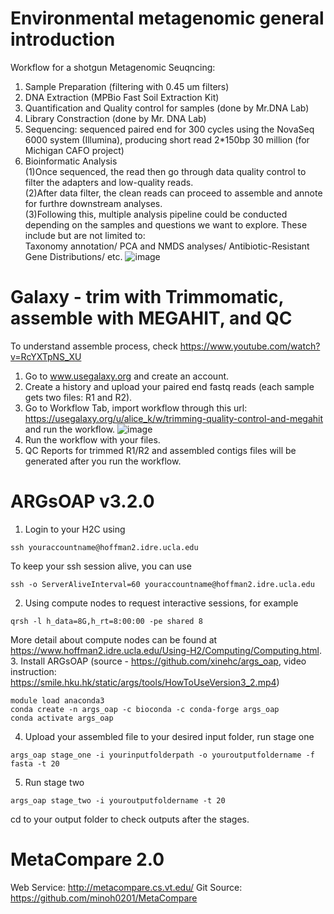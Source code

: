 # Environmental metagenomic general introduction
Workflow for a shotgun Metagenomic Seuqncing:
  1. Sample Preparation (filtering with 0.45 um filters)
  2. DNA Extraction (MPBio Fast Soil Extraction Kit)
  3. Quantification and Quality control for samples (done by Mr.DNA Lab)
  4. Library Constraction (done by Mr. DNA Lab)
  5. Sequencing: sequenced paired end for 300 cycles using the NovaSeq 6000 system (Illumina), producing short read 2*150bp 30 million (for Michigan CAFO project)
  6. Bioinformatic Analysis  
     (1)Once sequenced, the read then go through data quality control to filter the adapters and low-quality reads.  
     (2)After data filter, the clean reads can proceed to assemble and annote for furthre downstream analyses.  
     (3)Following this, multiple analysis pipeline could be conducted depending on the samples and questions we want to explore. These include but are not limited to:  
         Taxonomy annotation/ PCA and NMDS analyses/ Antibiotic-Resistant Gene Distributions/ etc.
![image](https://github.com/zerotook/Assembly/assets/102132762/2c2cc0cf-dc43-43a4-8c42-dd2dec515cde)

# Galaxy - trim with Trimmomatic, assemble with MEGAHIT, and QC
To understand assemble process, check https://www.youtube.com/watch?v=RcYXTpNS_XU
1. Go to www.usegalaxy.org and create an account.
2. Create a history and upload your paired end fastq reads (each sample gets two files: R1 and R2).
3. Go to Workflow Tab, import workflow through this url: https://usegalaxy.org/u/alice_k/w/trimming-quality-control-and-megahit and run the workflow.
   ![image](https://github.com/zerotook/Assembly/assets/102132762/66bd4711-a40c-4423-b2d5-c8e7e6d2e810)
4. Run the workflow with your files.
5. QC Reports for trimmed R1/R2 and assembled contigs files will be generated after you run the workflow.

# ARGsOAP v3.2.0
1. Login to your H2C using  
```
ssh youraccountname@hoffman2.idre.ucla.edu
```
  To keep your ssh session alive, you can use
```
ssh -o ServerAliveInterval=60 youraccountname@hoffman2.idre.ucla.edu
```
2. Using compute nodes to request interactive sessions, for example  
```
qrsh -l h_data=8G,h_rt=8:00:00 -pe shared 8
```
  More detail about compute nodes can be found at https://www.hoffman2.idre.ucla.edu/Using-H2/Computing/Computing.html.  
3. Install ARGsOAP (source - https://github.com/xinehc/args_oap, video instruction: https://smile.hku.hk/static/args/tools/HowToUseVersion3_2.mp4)  
```
module load anaconda3
conda create -n args_oap -c bioconda -c conda-forge args_oap
conda activate args_oap
```
4. Upload your assembled file to your desired input folder, run stage one
```
args_oap stage_one -i yourinputfolderpath -o youroutputfoldername -f fasta -t 20
```
5. Run stage two
```
args_oap stage_two -i youroutputfoldername -t 20
```
  cd to your output folder to check outputs after the stages.

# MetaCompare 2.0
Web Service: http://metacompare.cs.vt.edu/
Git Source: https://github.com/minoh0201/MetaCompare



